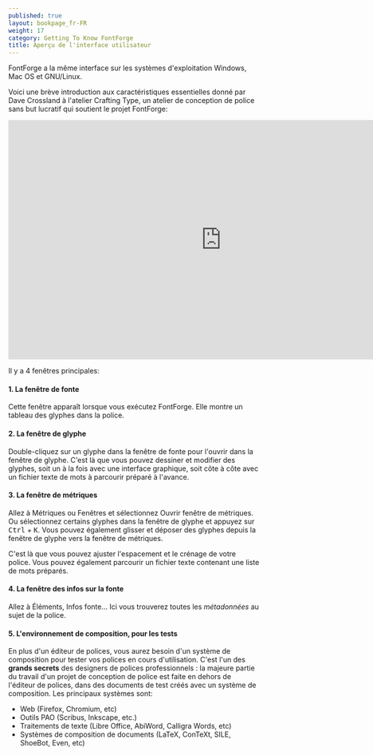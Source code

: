 ```yaml
---
published: true
layout: bookpage_fr-FR
weight: 17
category: Getting To Know FontForge
title: Aperçu de l'interface utilisateur
---
```


FontForge a la même interface sur les systèmes d'exploitation Windows, Mac OS et GNU/Linux.

Voici une brève introduction aux caractéristiques essentielles donné par Dave Crossland à l'atelier Crafting Type, un atelier de conception de police sans but lucratif qui soutient le projet FontForge:

<iframe width="853" height="480" src="https://www.youtube-nocookie.com/embed/_EhwHL1aloI?rel=0&amp;showinfo=0&t=1m55s" frameborder="0" allowfullscreen></iframe>

Il y a 4 fenêtres principales:

#### 1. La fenêtre de fonte

Cette fenêtre apparaît lorsque vous exécutez FontForge.
Elle montre un tableau des glyphes dans la police.

#### 2. La fenêtre de glyphe

Double-cliquez sur un glyphe dans la fenêtre de fonte pour l'ouvrir dans la fenêtre de glyphe.
C'est là que vous pouvez dessiner et modifier des glyphes, soit un à la fois avec une interface graphique, soit côte à côte avec un fichier texte de mots à parcourir préparé à l'avance.

#### 3. La fenêtre de métriques

Allez à Métriques ou Fenêtres et sélectionnez Ouvrir fenêtre de métriques.
Ou sélectionnez certains glyphes dans la fenêtre de glyphe et appuyez sur <kbd>Ctrl</kbd> + <kbd>K</kbd>.
Vous pouvez également glisser et déposer des glyphes depuis la fenêtre de glyphe vers la fenêtre de métriques.

C'est là que vous pouvez ajuster l'espacement et le crénage de votre police.
Vous pouvez également parcourir un fichier texte contenant une liste de mots préparés.

#### 4. La fenêtre des infos sur la fonte

Allez à Éléments, Infos fonte... 
Ici vous trouverez toutes les _métadonnées_ au sujet de la police.

#### 5. L'environnement de composition, pour les tests

En plus d'un éditeur de polices, vous aurez besoin d'un système de composition pour tester vos polices en cours d'utilisation. C'est l'un des **grands secrets** des designers de polices professionnels : la majeure partie du travail d'un projet de conception de police est faite en dehors de l'éditeur de polices, dans des documents de test créés avec un système de composition.
Les principaux systèmes sont:

* Web (Firefox, Chromium, etc)
* Outils PAO (Scribus, Inkscape, etc.)
* Traitements de texte (Libre Office, AbiWord, Calligra Words, etc)
* Systèmes de composition de documents (LaTeX, ConTeXt, SILE, ShoeBot, Even, etc)

